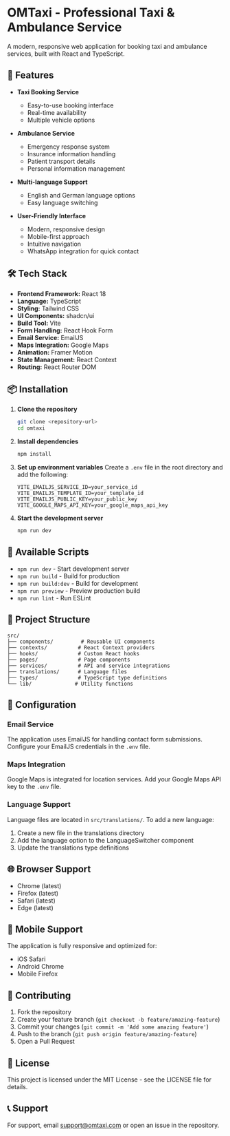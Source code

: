 # OMTaxi - Professional Taxi & Ambulance Service

A modern, responsive web application for booking taxi and ambulance services, built with React and TypeScript.

## 🚀 Features

- **Taxi Booking Service**
  - Easy-to-use booking interface
  - Real-time availability
  - Multiple vehicle options

- **Ambulance Service**
  - Emergency response system
  - Insurance information handling
  - Patient transport details
  - Personal information management

- **Multi-language Support**
  - English and German language options
  - Easy language switching

- **User-Friendly Interface**
  - Modern, responsive design
  - Mobile-first approach
  - Intuitive navigation
  - WhatsApp integration for quick contact

## 🛠️ Tech Stack

- **Frontend Framework:** React 18
- **Language:** TypeScript
- **Styling:** Tailwind CSS
- **UI Components:** shadcn/ui
- **Build Tool:** Vite
- **Form Handling:** React Hook Form
- **Email Service:** EmailJS
- **Maps Integration:** Google Maps
- **Animation:** Framer Motion
- **State Management:** React Context
- **Routing:** React Router DOM

## 📦 Installation

1. **Clone the repository**
   ```bash
   git clone <repository-url>
   cd omtaxi
   ```

2. **Install dependencies**
   ```bash
   npm install
   ```

3. **Set up environment variables**
   Create a `.env` file in the root directory and add the following:
   ```env
   VITE_EMAILJS_SERVICE_ID=your_service_id
   VITE_EMAILJS_TEMPLATE_ID=your_template_id
   VITE_EMAILJS_PUBLIC_KEY=your_public_key
   VITE_GOOGLE_MAPS_API_KEY=your_google_maps_api_key
   ```

4. **Start the development server**
   ```bash
   npm run dev
   ```

## 🚀 Available Scripts

- `npm run dev` - Start development server
- `npm run build` - Build for production
- `npm run build:dev` - Build for development
- `npm run preview` - Preview production build
- `npm run lint` - Run ESLint

## 📁 Project Structure

```
src/
├── components/         # Reusable UI components
├── contexts/          # React Context providers
├── hooks/             # Custom React hooks
├── pages/             # Page components
├── services/          # API and service integrations
├── translations/      # Language files
├── types/             # TypeScript type definitions
└── lib/              # Utility functions
```

## 🔧 Configuration

### Email Service
The application uses EmailJS for handling contact form submissions. Configure your EmailJS credentials in the `.env` file.

### Maps Integration
Google Maps is integrated for location services. Add your Google Maps API key to the `.env` file.

### Language Support
Language files are located in `src/translations/`. To add a new language:
1. Create a new file in the translations directory
2. Add the language option to the LanguageSwitcher component
3. Update the translations type definitions

## 🌐 Browser Support

- Chrome (latest)
- Firefox (latest)
- Safari (latest)
- Edge (latest)

## 📱 Mobile Support

The application is fully responsive and optimized for:
- iOS Safari
- Android Chrome
- Mobile Firefox

## 🤝 Contributing

1. Fork the repository
2. Create your feature branch (`git checkout -b feature/amazing-feature`)
3. Commit your changes (`git commit -m 'Add some amazing feature'`)
4. Push to the branch (`git push origin feature/amazing-feature`)
5. Open a Pull Request

## 📄 License

This project is licensed under the MIT License - see the LICENSE file for details.

## 📞 Support

For support, email [support@omtaxi.com](mailto:support@omtaxi.com) or open an issue in the repository.
